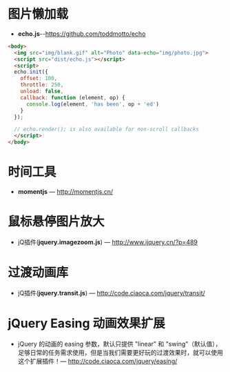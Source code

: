 # 图片懒加载

- **echo.js**--https://github.com/toddmotto/echo

```html
<body>
  <img src="img/blank.gif" alt="Photo" data-echo="img/photo.jpg">
  <script src="dist/echo.js"></script>
  <script>
  echo.init({
    offset: 100,
    throttle: 250,
    unload: false,
    callback: function (element, op) {
      console.log(element, 'has been', op + 'ed')
    }
  });

  // echo.render(); is also available for non-scroll callbacks
  </script>
</body>
```

# 时间工具

- **momentjs** — http://momentjs.cn/



# 鼠标悬停图片放大

- jQ插件(**jquery.imagezoom.js**) — http://www.ijquery.cn/?p=489



# 过渡动画库

- jQ插件(**jquery.transit.js**) — http://code.ciaoca.com/jquery/transit/



# jQuery Easing 动画效果扩展

- jQuery 的动画的 easing 参数，默认只提供 "linear" 和 "swing"（默认值），足够日常的任务需求使用，但是当我们需要更好玩的过渡效果时，就可以使用这个扩展插件！— http://code.ciaoca.com/jquery/easing/